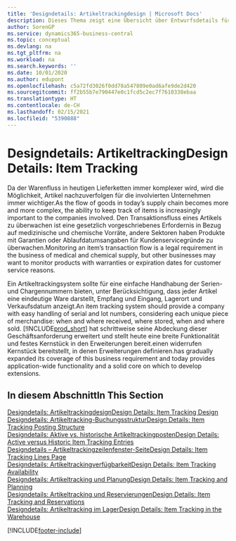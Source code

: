 ```yaml
---
title: 'Designdetails: Artikeltrackingdesign | Microsoft Docs'
description: Dieses Thema zeigt eine Übersicht über Entwurfsdetails für Artikeltracking.
author: SorenGP
ms.service: dynamics365-business-central
ms.topic: conceptual
ms.devlang: na
ms.tgt_pltfrm: na
ms.workload: na
ms.search.keywords: ''
ms.date: 10/01/2020
ms.author: edupont
ms.openlocfilehash: c5a72fd3026f0dd78a547809e0ad6afe9de2d420
ms.sourcegitcommit: ff2b55b7e790447e0c1fcd5c2ec7f7610338ebaa
ms.translationtype: HT
ms.contentlocale: de-CH
ms.lasthandoff: 02/15/2021
ms.locfileid: "5390888"
---
```

# <a name="design-details-item-tracking"></a><span data-ttu-id="5f9e0-103">Designdetails: Artikeltracking</span><span class="sxs-lookup"><span data-stu-id="5f9e0-103">Design Details: Item Tracking</span></span>
<span data-ttu-id="5f9e0-104">Da der Warenfluss in heutigen Lieferketten immer komplexer wird, wird die Möglichkeit, Artikel nachzuverfolgen für die involvierten Unternehmen immer wichtiger.</span><span class="sxs-lookup"><span data-stu-id="5f9e0-104">As the flow of goods in today’s supply chain becomes more and more complex, the ability to keep track of items is increasingly important to the companies involved.</span></span> <span data-ttu-id="5f9e0-105">Den Transaktionsfluss eines Artikels zu überwachen ist eine gesetzlich vorgeschriebenes Erfordernis in Bezug auf medizinische und chemische Vorräte, andere Sektoren haben Produkte mit Garantien oder Ablaufdatumsangaben für Kundenservicegründe zu überwachen.</span><span class="sxs-lookup"><span data-stu-id="5f9e0-105">Monitoring an item’s transaction flow is a legal requirement in the business of medical and chemical supply, but other businesses may want to monitor products with warranties or expiration dates for customer service reasons.</span></span>  

<span data-ttu-id="5f9e0-106">Ein Artikeltrackingsystem sollte für eine einfache Handhabung der Serien- und Chargennummern bieten, unter Berücksichtigung, dass jeder Artikel eine eindeutige Ware darstellt, Empfang und Eingang, Lagerort und Verkaufsdatum anzeigt.</span><span class="sxs-lookup"><span data-stu-id="5f9e0-106">An item tracking system should provide a company with easy handling of serial and lot numbers, considering each unique piece of merchandise: when and where received, where stored, when and where sold.</span></span> [!INCLUDE[prod_short](includes/prod_short.md)] <span data-ttu-id="5f9e0-107">hat schrittweise seine Abdeckung dieser Geschäftsanforderung erweitert und stellt heute eine breite Funktionalität und festes Kernstück in den Erweiterungen bereit.einen widerrufen Kernstück bereitstellt, in denen Erweiterungen definieren.</span><span class="sxs-lookup"><span data-stu-id="5f9e0-107">has gradually expanded its coverage of this business requirement and today provides application-wide functionality and a solid core on which to develop extensions.</span></span>  

## <a name="in-this-section"></a><span data-ttu-id="5f9e0-108">In diesem Abschnitt</span><span class="sxs-lookup"><span data-stu-id="5f9e0-108">In This Section</span></span>  
[<span data-ttu-id="5f9e0-109">Designdetails: Artikeltrackingdesign</span><span class="sxs-lookup"><span data-stu-id="5f9e0-109">Design Details: Item Tracking Design</span></span>](design-details-item-tracking-design.md)  
[<span data-ttu-id="5f9e0-110">Designdetails: Artikeltracking-Buchungsstruktur</span><span class="sxs-lookup"><span data-stu-id="5f9e0-110">Design Details: Item Tracking Posting Structure</span></span>](design-details-item-tracking-posting-structure.md)  
[<span data-ttu-id="5f9e0-111">Designdetails: Aktive vs. historische Artikeltrackingposten</span><span class="sxs-lookup"><span data-stu-id="5f9e0-111">Design Details: Active versus Historic Item Tracking Entries</span></span>](design-details-active-versus-historic-item-tracking-entries.md)  
[<span data-ttu-id="5f9e0-112">Designdetails – Artikeltrackingzeilenfenster-Seite</span><span class="sxs-lookup"><span data-stu-id="5f9e0-112">Design Details: Item Tracking Lines Page</span></span>](design-details-item-tracking-lines-window.md)  
[<span data-ttu-id="5f9e0-113">Designdetails: Artikeltrackingverfügbarkeit</span><span class="sxs-lookup"><span data-stu-id="5f9e0-113">Design Details: Item Tracking Availability</span></span>](design-details-item-tracking-availability.md)  
[<span data-ttu-id="5f9e0-114">Designdetails: Artikeltracking und Planung</span><span class="sxs-lookup"><span data-stu-id="5f9e0-114">Design Details: Item Tracking and Planning</span></span>](design-details-item-tracking-and-planning.md)  
[<span data-ttu-id="5f9e0-115">Designdetails: Artikeltracking und Reservierungen</span><span class="sxs-lookup"><span data-stu-id="5f9e0-115">Design Details: Item Tracking and Reservations</span></span>](design-details-item-tracking-and-reservations.md)  
[<span data-ttu-id="5f9e0-116">Designdetails: Artikeltracking im Lager</span><span class="sxs-lookup"><span data-stu-id="5f9e0-116">Design Details: Item Tracking in the Warehouse</span></span>](design-details-item-tracking-in-the-warehouse.md)


[!INCLUDE[footer-include](includes/footer-banner.md)]
